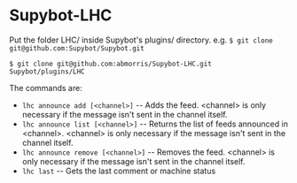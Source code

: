 # Supybot-LHC
Put the folder LHC/ inside Supybot's plugins/ directory.
e.g.
`$ git clone git@github.com:Supybot/Supybot.git`

`$ git clone git@github.com:abmorris/Supybot-LHC.git Supybot/plugins/LHC`

The commands are:

- `lhc announce add [<channel>]` -- Adds the feed. \<channel\> is only necessary if the message isn't sent in the channel itself.
- `lhc announce list [<channel>]` -- Returns the list of feeds announced in \<channel\>. \<channel\> is only necessary if the message isn't sent in the channel itself.
- `lhc announce remove [<channel>]` -- Removes the feed. \<channel\> is only necessary if the message isn't sent in the channel itself.
- `lhc last` -- Gets the last comment or machine status
